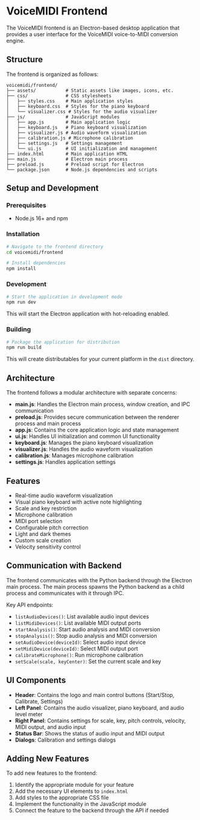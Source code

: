 # VoiceMIDI Frontend

The VoiceMIDI frontend is an Electron-based desktop application that provides a user interface for the VoiceMIDI voice-to-MIDI conversion engine.

## Structure

The frontend is organized as follows:

```
voicemidi/frontend/
├── assets/           # Static assets like images, icons, etc.
├── css/              # CSS stylesheets
│   ├── styles.css    # Main application styles
│   ├── keyboard.css  # Styles for the piano keyboard
│   └── visualizer.css # Styles for the audio visualizer
├── js/               # JavaScript modules
│   ├── app.js        # Main application logic
│   ├── keyboard.js   # Piano keyboard visualization
│   ├── visualizer.js # Audio waveform visualization
│   ├── calibration.js # Microphone calibration
│   ├── settings.js   # Settings management
│   └── ui.js         # UI initialization and management
├── index.html        # Main application HTML
├── main.js           # Electron main process
├── preload.js        # Preload script for Electron
└── package.json      # Node.js dependencies and scripts
```

## Setup and Development

### Prerequisites

- Node.js 16+ and npm

### Installation

```bash
# Navigate to the frontend directory
cd voicemidi/frontend

# Install dependencies
npm install
```

### Development

```bash
# Start the application in development mode
npm run dev
```

This will start the Electron application with hot-reloading enabled.

### Building

```bash
# Package the application for distribution
npm run build
```

This will create distributables for your current platform in the `dist` directory.

## Architecture

The frontend follows a modular architecture with separate concerns:

- **main.js**: Handles the Electron main process, window creation, and IPC communication
- **preload.js**: Provides secure communication between the renderer process and main process
- **app.js**: Contains the core application logic and state management
- **ui.js**: Handles UI initialization and common UI functionality
- **keyboard.js**: Manages the piano keyboard visualization
- **visualizer.js**: Handles the audio waveform visualization
- **calibration.js**: Manages microphone calibration
- **settings.js**: Handles application settings

## Features

- Real-time audio waveform visualization
- Visual piano keyboard with active note highlighting
- Scale and key restriction
- Microphone calibration
- MIDI port selection
- Configurable pitch correction
- Light and dark themes
- Custom scale creation
- Velocity sensitivity control

## Communication with Backend

The frontend communicates with the Python backend through the Electron main process. The main process spawns the Python backend as a child process and communicates with it through IPC.

Key API endpoints:

- `listAudioDevices()`: List available audio input devices
- `listMidiDevices()`: List available MIDI output ports
- `startAnalysis()`: Start audio analysis and MIDI conversion
- `stopAnalysis()`: Stop audio analysis and MIDI conversion
- `setAudioDevice(deviceId)`: Select audio input device
- `setMidiDevice(deviceId)`: Select MIDI output port
- `calibrateMicrophone()`: Run microphone calibration
- `setScale(scale, keyCenter)`: Set the current scale and key

## UI Components

- **Header**: Contains the logo and main control buttons (Start/Stop, Calibrate, Settings)
- **Left Panel**: Contains the audio visualizer, piano keyboard, and audio level meter
- **Right Panel**: Contains settings for scale, key, pitch controls, velocity, MIDI output, and audio input
- **Status Bar**: Shows the status of audio input and MIDI output
- **Dialogs**: Calibration and settings dialogs

## Adding New Features

To add new features to the frontend:

1. Identify the appropriate module for your feature
2. Add the necessary UI elements to `index.html`
3. Add styles to the appropriate CSS file
4. Implement the functionality in the JavaScript module
5. Connect the feature to the backend through the API if needed
